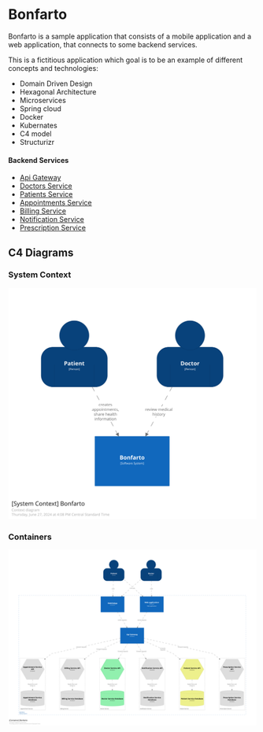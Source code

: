 # Bonfarto

Bonfarto is a sample application that consists of a mobile application and a web application, that connects to some backend services.

This is a fictitious application which goal is to be an example of different concepts and technologies:
* Domain Driven Design
* Hexagonal Architecture
* Microservices
* Spring cloud
* Docker
* Kubernates
* C4 model
* Structurizr

#### Backend Services
* [Api Gateway]()
* [Doctors Service](doctor-service%2FREADME.md)
* [Patients Service]()
* [Appointments Service]()
* [Billing Service]()
* [Notification Service]()
* [Prescription Service]()




## C4 Diagrams

### System Context
![SystemContext.svg](design/diagrams/SystemContext.svg)

### Containers
![Containers.svg](design/diagrams/Containers.svg)
